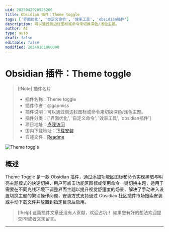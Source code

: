 ```yaml
---
uid: 2025042920525206
title: Obsidian 插件：Theme toggle
tags: ['界面优化', '自定义命令', '效率工具', 'obsidian插件']
description: 可以通过侧边栏图标或命令来切换深色/浅色主题。
author: AI
type: auto
draft: false
editable: false
modified: 20240101000000
---
```


# Obsidian 插件：Theme toggle

> [!Note] 插件名片
> - 插件名称：Theme toggle
> - 插件作者：@gapmiss
> - 插件说明：可以通过侧边栏图标或命令来切换深色/浅色主题。
> - 插件分类：['界面优化', '自定义命令', '效率工具', 'obsidian插件']
> - 项目地址：[点我访问](https://github.com/gapmiss/theme-toggle)
> - 国内下载地址：[下载安装](https://pkmer.cn/products/plugin/pluginMarket/?theme-toggle)
> - 自述文件：[Readme](https://ghproxy.net/https://raw.githubusercontent.com/gapmiss/theme-toggle/master/README.md)

![Theme toggle](https://cdn.pkmer.cn/covers/theme-toggle_1_0.gif!pkmer)

## 概述

Theme Toggle 是一款 Obsidian 插件，通过添加功能区图标和命令实现黑暗与明亮主题模式的快速切换，用户可点击功能区图标或使用命令一键切换主题，适用于需要在不同光线环境下调整界面主题以提升视觉舒适度的场景，解决了手动进入设置切换主题的繁琐操作问题，安装方式支持通过 Obsidian 社区插件市场搜索安装或手动下载文件并放置到指定目录后启用。


> [!help] 
> 这篇插件文章还没有人贡献，欢迎占坑！
> 如果您有好的想法欢迎提交PR或者文末留言。
> 

---



